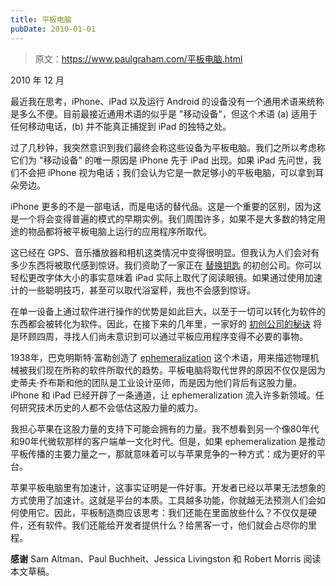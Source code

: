 ```yaml
---
title: 平板电脑
pubDate: 2010-01-01
---
```


> 原文：https://www.paulgraham.com/平板电脑.html 

            
2010 年 12 月

最近我在思考，iPhone、iPad 以及运行 Android 的设备没有一个通用术语来统称是多么不便。目前最接近通用术语的似乎是 "移动设备"，但这个术语 (a) 适用于任何移动电话，(b) 并不能真正捕捉到 iPad 的独特之处。

过了几秒钟，我突然意识到我们最终会称这些设备为平板电脑。我们之所以考虑称它们为 "移动设备" 的唯一原因是 iPhone 先于 iPad 出现。如果 iPad 先问世，我们不会把 iPhone 视为电话；我们会认为它是一款足够小的平板电脑，可以拿到耳朵旁边。

iPhone 更多的不是一部电话，而是电话的替代品。这是一个重要的区别，因为这是一个将会变得普遍的模式的早期实例。我们周围许多，如果不是大多数的特定用途的物品都将被平板电脑上运行的应用程序所取代。

这已经在 GPS、音乐播放器和相机这类情况中变得很明显。但我认为人们会对有多少东西将被取代感到惊讶。我们资助了一家正在 [替换钥匙](http://lockitron.com/) 的初创公司。你可以轻松更改字体大小的事实意味着 iPad 实际上取代了阅读眼镜。如果通过使用加速计的一些聪明技巧，甚至可以取代浴室秤，我也不会感到惊讶。

在单一设备上通过软件进行操作的优势是如此巨大，以至于一切可以转化为软件的东西都会被转化为软件。因此，在接下来的几年里，一家好的 [初创公司的秘诀](http://ycombinator.com/rfs8.html) 将是环顾四周，寻找人们尚未意识到可以通过平板应用程序变得不必要的事物。

1938年，巴克明斯特·富勒创造了 [ephemeralization](http://en.wikipedia.org/wiki/Ephemeralization) 这个术语，用来描述物理机械被我们现在所称的软件所取代的趋势。平板电脑将取代世界的原因不仅仅是因为史蒂夫·乔布斯和他的团队是工业设计巫师，而是因为他们背后有这股力量。iPhone 和 iPad 已经开辟了一条通道，让 ephemeralization 流入许多新领域。任何研究技术历史的人都不会低估这股力量的威力。

我担心苹果在这股力量的支持下可能会拥有的力量。我不想看到另一个像80年代和90年代微软那样的客户端单一文化时代。但是，如果 ephemeralization 是推动平板传播的主要力量之一，那就意味着可以与苹果竞争的一种方式：成为更好的平台。

苹果平板电脑里有加速计，这事实证明是一件好事。开发者已经以苹果无法想象的方式使用了加速计。这就是平台的本质。工具越多功能，你就越无法预测人们会如何使用它。因此，平板制造商应该思考：我们还能在里面放些什么？不仅仅是硬件，还有软件。我们还能给开发者提供什么？给黑客一寸，他们就会占尽你的里程。

**感谢** Sam Altman、Paul Buchheit、Jessica Livingston 和 Robert Morris 阅读本文草稿。
